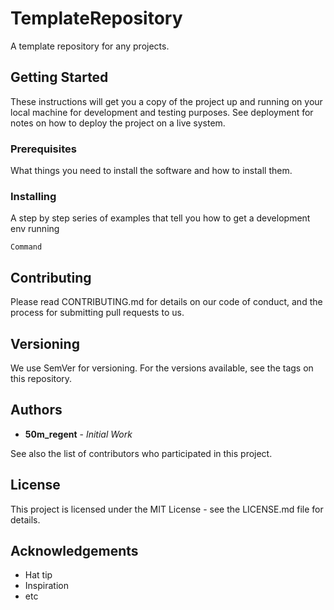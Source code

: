 # TemplateRepository
A template repository for any projects.

## Getting Started
These instructions will get you a copy of the project up and running on your local machine for development and testing purposes. See deployment for notes on how to deploy the project on a live system.

### Prerequisites
What things you need to install the software and how to install them.

### Installing
A step by step series of examples that tell you how to get a development env running

`Command`

## Contributing
Please read CONTRIBUTING.md for details on our code of conduct, and the process for submitting pull requests to us.

## Versioning
We use SemVer for versioning. For the versions available, see the tags on this repository.

## Authors
- **50m_regent** - _Initial Work_

See also the list of contributors who participated in this project.

## License
This project is licensed under the MIT License - see the LICENSE.md file for details.

## Acknowledgements
- Hat tip
- Inspiration
- etc
